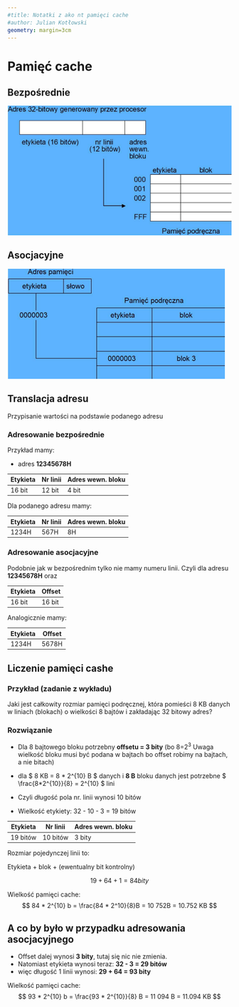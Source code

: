 ```yaml
---
#title: Notatki z ako nt pamięci cache
#author: Julian Kotłowski
geometry: margin=3cm
---
```



# Pamięć cache
## Bezpośrednie
![Bezpośrednie](bezposrednie.png)
## Asocjacyjne
![Asocjacyjne](asocjacyjne.png)

## Translacja adresu
Przypisanie wartości na podstawie podanego adresu
### Adresowanie bezpośrednie

Przykład mamy:
- adres **12345678H**

| Etykieta | Nr linii | Adres wewn. bloku |
|----------|----------|-------------------|
| 16 bit   | 12 bit   | 4 bit             |

Dla podanego adresu mamy:

| Etykieta | Nr linii | Adres wewn. bloku |
|----------|----------|-------------------|
| 1234H    | 567H     | 8H                |



### Adresowanie asocjacyjne
Podobnie jak w bezpośrednim tylko nie mamy numeru linii.
Czyli dla adresu **12345678H** oraz

| Etykieta | Offset   |
|----------|----------|
| 16 bit   | 16 bit   |

Analogicznie mamy:

| Etykieta | Offset   |
|----------|----------|
| 1234H    | 5678H    |


## Liczenie pamięci cashe

### Przykład (zadanie z wykładu)

Jaki jest całkowity rozmiar pamięci podręcznej, która pomieści 8 KB danych w liniach (blokach) o wielkości 8 bajtów i zakładając 32 bitowy adres?

### Rozwiązanie
- Dla 8 bajtowego bloku potrzebny **offsetu = 3 bity** (bo 8=$2^3$ Uwaga wielkość bloku musi być podana w bajtach bo offset robimy na bajtach, a nie bitach)

- dla $ 8 KB = 8 * 2^{10} B $  danych i **8 B** bloku danych jest potrzebne $ \frac{8*2^{10}}{8} = 2^{10} $ lini
- Czyli długość pola nr. linii wynosi 10 bitów
- Wielkość etykiety: 32 - 10 - 3 = 19 bitów

| Etykieta | Nr linii | Adres wewn. bloku |
|----------|----------|-------------------|
| 19 bitów    | 10 bitów     | 3 bity     |


Rozmiar pojedynczej linii to:

Etykieta + blok + (ewentualny bit kontrolny)

$$ 19 + 64 + 1 = 84 bity $$

Wielkość pamięci cache:
$$ 84 * 2^{10} b = \frac{84 * 2^10}{8}B = 10 752B = 10.752 KB $$


## A co by było w przypadku adresowania asocjacyjnego

- Offset dalej wynosi **3 bity**, tutaj się nic nie zmienia.
- Natomiast etykieta wynosi teraz: **32 - 3 = 29 bitów**
- więc długość 1 linii wynosi: **29 + 64 = 93 bity**

Wielkość pamięci cache:
$$ 93 * 2^{10} b = \frac{93 * 2^{10}}{8} B = 11 094 B = 11.094 KB $$
